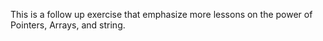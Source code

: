 This is a follow up exercise that emphasize more lessons on the power of Pointers, Arrays, and string.
